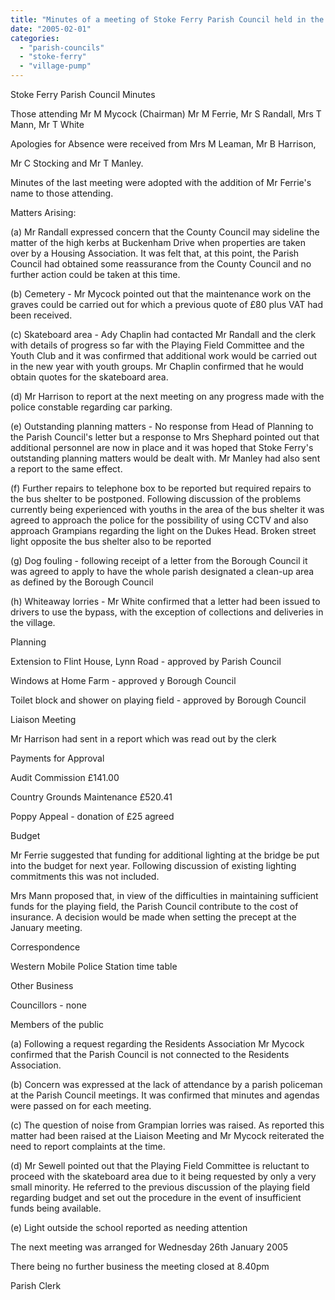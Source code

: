 ```yaml
---
title: "Minutes of a meeting of Stoke Ferry Parish Council held in the Community Centre at 7.30pm on Wednesday 15th December"
date: "2005-02-01"
categories: 
  - "parish-councils"
  - "stoke-ferry"
  - "village-pump"
---
```


Stoke Ferry Parish Council Minutes

Those attending Mr M Mycock (Chairman) Mr M Ferrie, Mr S Randall, Mrs T Mann, Mr T White

Apologies for Absence were received from Mrs M Leaman, Mr B Harrison,

Mr C Stocking and Mr T Manley.

Minutes of the last meeting were adopted with the addition of Mr Ferrie's name to those attending.

Matters Arising:

(a) Mr Randall expressed concern that the County Council may sideline the matter of the high kerbs at Buckenham Drive when properties are taken over by a Housing Association. It was felt that, at this point, the Parish Council had obtained some reassurance from the County Council and no further action could be taken at this time.

(b) Cemetery - Mr Mycock pointed out that the maintenance work on the graves could be carried out for which a previous quote of £80 plus VAT had been received.

(c) Skateboard area - Ady Chaplin had contacted Mr Randall and the clerk with details of progress so far with the Playing Field Committee and the Youth Club and it was confirmed that additional work would be carried out in the new year with youth groups. Mr Chaplin confirmed that he would obtain quotes for the skateboard area.

(d) Mr Harrison to report at the next meeting on any progress made with the police constable regarding car parking.

(e) Outstanding planning matters - No response from Head of Planning to the Parish Council's letter but a response to Mrs Shephard pointed out that additional personnel are now in place and it was hoped that Stoke Ferry's outstanding planning matters would be dealt with. Mr Manley had also sent a report to the same effect.

(f) Further repairs to telephone box to be reported but required repairs to the bus shelter to be postponed. Following discussion of the problems currently being experienced with youths in the area of the bus shelter it was agreed to approach the police for the possibility of using CCTV and also approach Grampians regarding the light on the Dukes Head. Broken street light opposite the bus shelter also to be reported

(g) Dog fouling - following receipt of a letter from the Borough Council it was agreed to apply to have the whole parish designated a clean-up area as defined by the Borough Council

(h) Whiteaway lorries - Mr White confirmed that a letter had been issued to drivers to use the bypass, with the exception of collections and deliveries in the village.

Planning

Extension to Flint House, Lynn Road - approved by Parish Council

Windows at Home Farm - approved y Borough Council

Toilet block and shower on playing field - approved by Borough Council

Liaison Meeting

Mr Harrison had sent in a report which was read out by the clerk

Payments for Approval

Audit Commission £141.00

Country Grounds Maintenance £520.41

Poppy Appeal - donation of £25 agreed

Budget

Mr Ferrie suggested that funding for additional lighting at the bridge be put into the budget for next year. Following discussion of existing lighting commitments this was not included.

Mrs Mann proposed that, in view of the difficulties in maintaining sufficient funds for the playing field, the Parish Council contribute to the cost of insurance. A decision would be made when setting the precept at the January meeting.

Correspondence

Western Mobile Police Station time table

Other Business

Councillors - none

Members of the public

(a) Following a request regarding the Residents Association Mr Mycock confirmed that the Parish Council is not connected to the Residents Association.

(b) Concern was expressed at the lack of attendance by a parish policeman at the Parish Council meetings. It was confirmed that minutes and agendas were passed on for each meeting.

(c) The question of noise from Grampian lorries was raised. As reported this matter had been raised at the Liaison Meeting and Mr Mycock reiterated the need to report complaints at the time.

(d) Mr Sewell pointed out that the Playing Field Committee is reluctant to proceed with the skateboard area due to it being requested by only a very small minority. He referred to the previous discussion of the playing field regarding budget and set out the procedure in the event of insufficient funds being available.

(e) Light outside the school reported as needing attention

The next meeting was arranged for Wednesday 26th January 2005

There being no further business the meeting closed at 8.40pm

Parish Clerk
